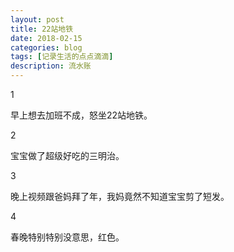 ```yaml
---
layout: post
title: 22站地铁
date: 2018-02-15
categories: blog
tags: [记录生活的点点滴滴]
description: 流水账
---
```


1 

早上想去加班不成，怒坐22站地铁。

2

宝宝做了超级好吃的三明治。

3

晚上视频跟爸妈拜了年，我妈竟然不知道宝宝剪了短发。

4

春晚特别特别没意思，红色。














